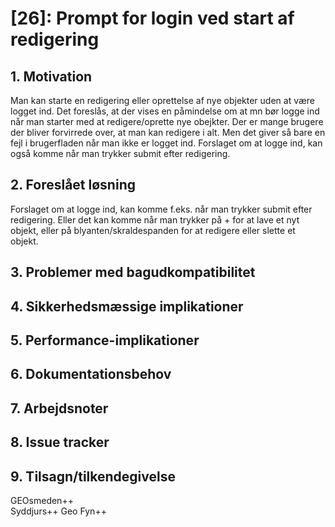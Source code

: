 # [26]: Prompt for login ved start af redigering

## 1. Motivation

Man kan starte en redigering eller oprettelse af nye objekter uden at være logget ind. Det foreslås, at der vises en påmindelse om at mn bør logge ind når man starter med at redigere/oprette nye obejkter. Der er mange brugere der bliver forvirrede over, at man kan redigere i alt. Men det giver så bare en fejl i brugerfladen når man ikke er logget ind. Forslaget om at logge ind, kan også komme når man trykker submit efter redigering.

## 2. Foreslået løsning

Forslaget om at logge ind, kan komme f.eks. når man trykker submit efter redigering. Eller det kan komme når man trykker på + for at lave et nyt objekt, eller på blyanten/skraldespanden for at redigere eller slette et objekt.

## 3. Problemer med bagudkompatibilitet

## 4. Sikkerhedsmæssige implikationer

## 5. Performance-implikationer

## 6. Dokumentationsbehov

## 7. Arbejdsnoter

## 8. Issue tracker  

## 9. Tilsagn/tilkendegivelse

GEOsmeden++  
Syddjurs++
Geo Fyn++

